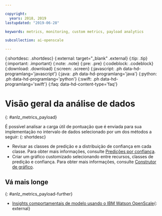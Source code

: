 ```yaml
---

copyright:
  years: 2018, 2019
lastupdated: "2019-06-28"

keywords: metrics, monitoring, custom metrics, payload analytics

subcollection: ai-openscale

---
```


{:shortdesc: .shortdesc}
{:external: target="_blank" .external}
{:tip: .tip}
{:important: .important}
{:note: .note}
{:pre: .pre}
{:codeblock: .codeblock}
{:download: .download}
{:screen: .screen}
{:javascript: .ph data-hd-programlang='javascript'}
{:java: .ph data-hd-programlang='java'}
{:python: .ph data-hd-programlang='python'}
{:swift: .ph data-hd-programlang='swift'}
{:faq: data-hd-content-type='faq'}

# Visão geral da análise de dados
{: #anlz_metrics_payload}

É possível analisar a carga útil de pontuação que é enviada para sua implementação no intervalo de dados selecionado por um dos métodos a seguir:
{: shortdesc}

- Revisar as classes de predição e a distribuição de confiança em cada classe. Para obter mais informações, consulte [Predições por confiança](/docs/services/ai-openscale?topic=ai-openscale-anlz_metrics_payload-confidence).
- Criar um gráfico customizado selecionando entre recursos, classes de predição e confiança. Para obter mais informações, consulte [Construtor de gráfico](/docs/services/ai-openscale?topic=ai-openscale-chart_builder).

## Vá mais longe
{: #anlz_metrics_payload-further}

- [Insights comportamentais de modelo usando o IBM Watson OpenScale](https://medium.com/trusted-ai/model-behavioural-insights-using-ibm-watson-openscale-f8bcd2311f4e){: external}

